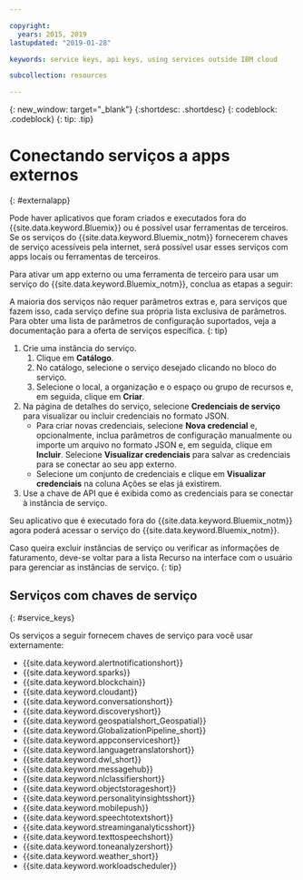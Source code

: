 ```yaml
---

copyright:
  years: 2015, 2019
lastupdated: "2019-01-28"

keywords: service keys, api keys, using services outside IBM cloud

subcollection: resources

---
```


{: new_window: target="_blank"}
{:shortdesc: .shortdesc}
{: codeblock: .codeblock}
{: tip: .tip}

# Conectando serviços a apps externos
{: #externalapp}

Pode haver aplicativos que foram criados e executados fora
do {{site.data.keyword.Bluemix}}
ou é possível usar ferramentas de terceiros. Se os serviços do {{site.data.keyword.Bluemix_notm}} fornecerem chaves de serviço acessíveis pela internet, será possível usar esses serviços com apps locais ou ferramentas de terceiros.

Para ativar um app externo ou uma ferramenta de terceiro para usar um serviço do {{site.data.keyword.Bluemix_notm}}, conclua as etapas a seguir:

A maioria dos serviços não requer parâmetros extras e, para serviços que fazem isso, cada serviço define sua própria lista exclusiva de parâmetros. Para obter uma lista de parâmetros de configuração suportados, veja a documentação para a oferta de serviços específica.
{: tip}

1. Crie uma instância do serviço.
    1. Clique em **Catálogo**.
    2. No catálogo, selecione o serviço desejado clicando no bloco do serviço.
    3. Selecione o local, a organização e o espaço ou grupo de recursos e, em seguida, clique em **Criar**.
2. Na página de detalhes do serviço, selecione **Credenciais de serviço** para visualizar ou incluir credenciais no formato JSON.
    * Para criar novas credenciais, selecione **Nova credencial** e, opcionalmente, inclua parâmetros de configuração manualmente ou importe um arquivo no formato JSON e, em seguida, clique em **Incluir**. Selecione **Visualizar credenciais** para salvar as credenciais para se conectar ao seu app externo.
    * Selecione um conjunto de credenciais e clique em **Visualizar credenciais** na coluna Ações se elas já existirem.
3. Use a chave de API que é exibida como as credenciais para se conectar à instância de serviço.

Seu aplicativo que é executado fora do {{site.data.keyword.Bluemix_notm}} agora poderá acessar o serviço do {{site.data.keyword.Bluemix_notm}}.

Caso queira excluir instâncias de serviço ou verificar as informações de faturamento, deve-se voltar para a lista Recurso na interface com o usuário para gerenciar as instâncias de serviço.
{: tip}

## Serviços com chaves de serviço
{: #service_keys}

Os serviços a seguir fornecem chaves de serviço para você usar externamente:

* {{site.data.keyword.alertnotificationshort}} <!--Alert Notification-->
* {{site.data.keyword.sparks}} <!--Analytics for Apache Spark-->
* {{site.data.keyword.blockchain}} <!--Blockchain-->
* {{site.data.keyword.cloudant}} <!--Cloudant&reg; NoSQL DB-->
* {{site.data.keyword.conversationshort}} <!--Conversation-->
* {{site.data.keyword.discoveryshort}} <!--Discovery-->
* {{site.data.keyword.geospatialshort_Geospatial}} <!--Geospatial Analytics-->
* {{site.data.keyword.GlobalizationPipeline_short}} <!--Globalization Pipeline-->
* {{site.data.keyword.appconserviceshort}} <!--IBM&reg; App Connect-->
* {{site.data.keyword.languagetranslatorshort}} <!--Language Translator-->
* {{site.data.keyword.dwl_short}} <!--Lift-->
* {{site.data.keyword.messagehub}} <!--Message Hub-->
* {{site.data.keyword.nlclassifiershort}} <!--Natural Language Classifier-->
* {{site.data.keyword.objectstorageshort}} <!--Object Storage-->
* {{site.data.keyword.personalityinsightsshort}} <!--Personality Insights-->
* {{site.data.keyword.mobilepush}} <!--Push-->
* {{site.data.keyword.speechtotextshort}} <!-- Speech to Text-->
* {{site.data.keyword.streaminganalyticsshort}} <!--Streaming Analytics-->
* {{site.data.keyword.texttospeechshort}} <!--Text to Speech-->
* {{site.data.keyword.toneanalyzershort}} <!--Tone Analyzer-->
* {{site.data.keyword.weather_short}} <!--Weather Company Data-->
* {{site.data.keyword.workloadscheduler}} <!--Workload Scheduler-->
